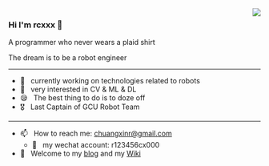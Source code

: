 <img align="right" src="https://github-readme-stats.vercel.app/api?username=rcxxx&show_icons=true&icon_color=CE1D2D&text_color=718096&bg_color=ffffff&hide_title=true" />

### Hi I'm rcxxx 👋

A programmer who never wears a plaid shirt

The dream is to be a robot engineer

---

<!--
**rcxxx/rcxxx** is a ✨ _special_ ✨ repository because its `README.md` (this file) appears on your GitHub profile.

Here are some ideas to get you started:

- 🔭 I’m currently working on ...
- 🌱 I’m currently learning ...
- 👯 I’m looking to collaborate on ...
- 🤔 I’m looking for help with ...
- 💬 Ask me about ...
- 📫 How to reach me: ...
- 😄 Pronouns: ...
- ⚡ Fun fact: ...
-->

- 🔭 &nbsp; currently working on technologies related to robots
- 🤔 &nbsp; very interested in CV & ML & DL
- 😪 &nbsp; The best thing to do is to doze off
- 🎖️ &nbsp; Last Captain of GCU Robot Team

---

- 📫 &nbsp; How to reach me: chuangxinr@gmail.com
  -  📱 &nbsp; my wechat account: r123456cx000
- 🌁 &nbsp; Welcome to my [blog](https://sinnammanyo.cn) and my [Wiki](https://sinnammanyo.cn/docs/)


